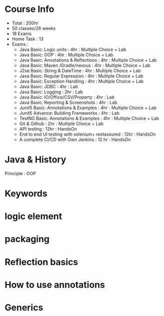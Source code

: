 # Course Info
- Total : 200hr
- 50 classes/26 weeks
- 18 Exams
- Home Task : 13
- Exams :
    - Java Basic: Logic units : 4hr : Multiple Choice + Lab
    - Java Basic: OOP : 4hr : Multiple Choice + Lab
    - Java Basic: Annotations & Reflections : 4hr : Multiple Choice + Lab
    - Java Basic: Maven /Gradle/nexous : 4hr : Multiple Choice + Lab
    - J2se Basic: String & DateTime : 4hr : Multiple Choice + Lab
    - Java Basic: Regular Expression : 4hr : Multiple Choice + Lab
    - Java Basic: Exception Handling : 4hr : Multiple Choice + Lab
    - Java Basic: JDBC : 4hr :  Lab
    - Java Basic: Logging : 2hr : Lab
    - Java Basic: IO/Office/CSV/Property : 4hr :  Lab      
    - Java Basic: Reporting & Screenshots : 4hr : Lab 
    - Junit5 Basic: Annotations & Examples : 4hr : Multiple Choice + Lab
    - Junit5 Advance: Building Frameworks : 4hr : Lab
    - TestNG Basic: Annotations & Examples : 4hr : Multiple Choice + Lab      
    - Git & Github : 2hr : Multiple Choice + Lab
    - API testing : 12hr : HandsOn
    - End to end UI testing with selenium+ restassured : 12hr : HandsOn
    - A complete CI/CD with Own Jenkins : 12 hr : HandsOn
  
# Java & History

Principle : OOP
# Keywords

# logic element

# packaging

# Reflection basics

# How to use annotations

# Generics
